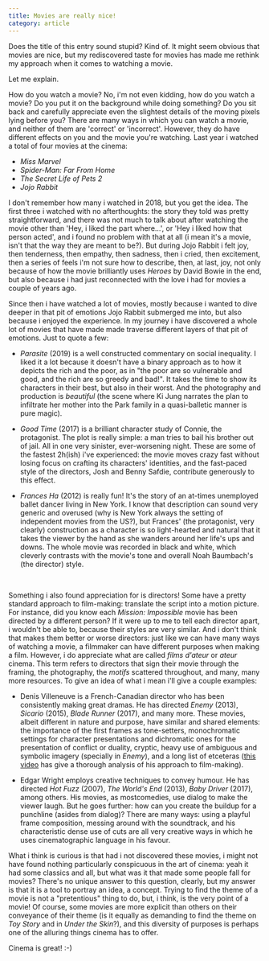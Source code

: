 ```yaml
---
title: Movies are really nice!
category: article
---
```


Does the title of this entry sound stupid? Kind of. It might seem obvious that movies are nice, but my rediscovered taste for movies has made me rethink my approach when it comes to watching a movie.

Let me explain.

How do you watch a movie? No, i'm not even kidding, how do you watch a movie? Do you put it on the background while doing something? Do you sit back and carefully appreciate even the slightest details of the moving pixels lying before you? There are many ways in which you can watch a movie, and neither of them are 'correct' or 'incorrect'. However, they do have different effects on you and the movie you're watching.
Last year i watched a total of four movies at the cinema:
* *Miss Marvel*
* *Spider-Man: Far From Home*
* *The Secret Life of Pets 2* 
* *Jojo Rabbit*

I don't remember how many i watched in 2018, but you get the idea. The first three i watched with no afterthoughts: the story they told was pretty straightforward, and there was not much to talk about after watching the movie other than 'Hey, i liked the part where...', or 'Hey i liked how that person acted', and i found no problem with that at all (i mean it's a movie, isn't that the way they are meant to be?). But during Jojo Rabbit i felt joy, then tenderness, then empathy, then sadness, then i cried, then excitement, then a series of feels i'm not sure how to describe, then, at last, joy, not only because of how the movie brilliantly uses *Heroes* by David Bowie in the end, but also because i had just reconnected with the love i had for movies a couple of years ago.

Since then i have watched a lot of movies, mostly because i wanted to dive deeper in that pit of emotions Jojo Rabbit submerged me into, but also because i enjoyed the experience. In my journey i have discovered a whole lot of movies that have made made traverse different layers of that pit of emotions. Just to quote a few:


* *Parasite* (2019) is a well constructed commentary on social inequality. I liked it a lot because it doesn't have a binary approach as to how it depicts the rich and the poor, as in "the poor are so vulnerable and good, and the rich are so greedy and bad!". It takes the time to show its characters in their best, but also in their worst. And the photography and production is *beautiful* (the scene where Ki Jung narrates the plan to infiltrate her mother into the Park family in a quasi-balletic manner is pure magic).

* *Good Time* (2017) is a brilliant character study of Connie, the protagonist. The plot is really simple: a man tries to bail his brother out of jail. All in one very sinister, ever-worsening night. These are some of the fastest 2h(ish) i've experienced: the movie moves crazy fast without losing focus on crafting its characters' identities, and the  fast-paced style of the directors, Josh and Benny Safdie, contribute generously to this effect.

* *Frances Ha* (2012) is really fun! It's the story of an at-times unemployed ballet dancer living in New York. I know that description can sound very generic and overused (why is New York always the setting of independent movies from the US?), but Frances' (the protagonist, very clearly) construction as a character is so light-hearted and natural that it takes the viewer by the hand as she wanders around her life's ups and downs. The whole movie was recorded in black and white, which cleverly contrasts with the movie's tone and overall Noah Baumbach's (the director) style.

&nbsp;

Something i also found appreciation for is directors! Some have a pretty standard approach to film-making: translate the script into a motion picture. For instance, did you know each *Mission: Impossible* movie has been directed by a different person? If it were up to me to tell each director apart, i wouldn't be able to, because their styles are very similar. And i don't think that makes them better or worse directors: just like we can have many ways of watching a movie, a filmmaker can have different purposes when making a film.
    However, i do appreciate what are called *films d'ateur* or *ateur* cinema. This term refers to directors that sign their movie through the framing, the photography, the *motifs* scattered throughout, and many, many more resources. To give an idea of what i mean i'll give a couple examples:

* Denis Villeneuve is a French-Canadian director who has been consistently making great dramas. He has directed *Enemy* (2013), *Sicario* (2015), *Blade Runner* (2017), and many more. These movies, albeit different in nature and purpose, have similar and shared elements: the importance of the first frames as tone-setters, monochromatic settings for character presentations and dichromatic ones for the presentation of conflict or duality, cryptic, heavy use of ambiguous and symbolic imagery (specially in *Enemy*), and a long list of etceteras ([this video](https://www.youtube.com/watch?v=FYvimGit3nQ&t=539s) has give a thorough analysis of his approach to film-making).

* Edgar Wright employs creative techniques to convey humour. He has directed *Hot Fuzz* (2007), *The World's End* (2013), *Baby Driver* (2017), among others. His movies, as mostcomedies, use dialog to make the viewer laugh. But he goes further: how can you create the buildup for a punchline (asides from dialog)? There are many ways: using a playful frame composition, messing around  with the soundtrack, and his characteristic dense use of cuts are all very creative ways in which he uses cinematographic language in  his favour.

What i think is curious is that had i not discovered these  movies, i might not have found nothing particularly conspicuous in the art of cinema: yeah it had some classics and all, but what was it that made some people fall for movies? There's no unique answer to this question, clearly, but my answer is that it is a tool to portray an idea, a concept. Trying to find the theme of a movie is not a "pretentious" thing to do, but, i think, is the very point of a movie! Of course, some movies are more explicit than others on their conveyance of their theme (is it equally as demanding to find the theme on *Toy Story* and in *Under the Skin*?), and this diversity of purposes is perhaps one of the alluring things cinema has to offer.

Cinema is great! :-)

